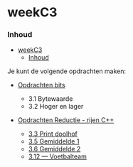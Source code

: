 # weekC3 [](title-id)

### Inhoud[](toc-id)
- [weekC3 ](#weekc3-)
    - [Inhoud](#inhoud)


Je kunt de volgende opdrachten maken:
- [Opdrachten bits](../../bits/opdr_bits_bytes.md)
  - 3.1 Bytewaarde
  - 3.2 Hoger en lager
- [Opdrachten Reductie - rijen C++](../../patronen/reductie/opdr_rijen.md)

  - [3.3 Print doolhof](../../patronen/reductie/opdr_rijen.md/#opdracht-33-print-doolhof)
  - [3.5 Gemiddelde 1](../../patronen/reductie/opdr_rijen.md/#opdracht-35-gemiddelde-1)
  - [3.6 Gemiddelde 2](../../patronen/reductie/opdr_rijen.md/#opdracht-36-gemiddelde-2)
  - [3.12 — Voetbalteam](../../patronen/reductie/opdr_rijen.md/#opdracht-312--voetbalteam)